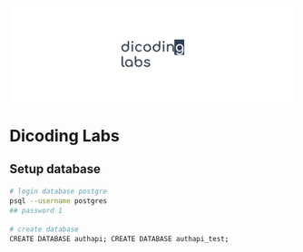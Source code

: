 ![dicoding_labs banner](./assets/dicoding_labs.jpg)

# Dicoding Labs

## Setup database

```bash
# login database postgre
psql --username postgres
## password 1

# create database
CREATE DATABASE authapi; CREATE DATABASE authapi_test;
```
